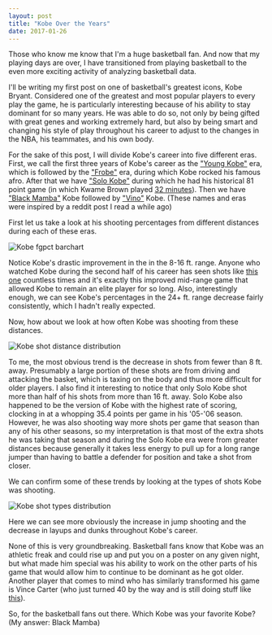 ```yaml
---
layout: post
title: "Kobe Over the Years"
date: 2017-01-26
---
```


Those who know me know that I'm a huge basketball fan. And now that my playing days are over, I have transitioned from playing basketball to the even more exciting activity of analyzing basketball data.

I'll be writing my first post on one of basketball's greatest icons, Kobe Bryant. Considered one of the greatest and most popular players to every play the game, he is particularly interesting because of his ability to stay dominant for so many years. He was able to do so, not only by being gifted with great genes and working extremely hard, but also by being smart and changing his style of play throughout his career to adjust to the changes in the NBA, his teammates, and his own body. 

For the sake of this post, I will divide Kobe's career into five different eras. First, we call the first three years of Kobe's career as the ["Young Kobe"](https://i.ytimg.com/vi/eaJMLnt5bdU/maxresdefault.jpg) era, which is followed by the ["Frobe"](https://static1.squarespace.com/static/564173e3e4b047c0f3f64775/t/570e96fd27d4bd2e542dfb32/1460573954240/) era, during which Kobe rocked his famous afro. After that we have ["Solo Kobe"](http://s3.amazonaws.com/tpt-uploads-production/uploads/56704175-copy-3-e1453399062311.jpg) during which he had his historical 81 point game (in which Kwame Brown played [32 minutes](https://pbs.twimg.com/media/Cf-ATfBWIAAOkQ5.jpg)). Then we have ["Black Mamba"](http://www.rantsports.com/nba/files/2015/03/Kobe-Bryant.jpg) Kobe followed by ["Vino"](http://i.cdn.turner.com/nba/nba/.element/media/2.0/teamsites/lakers/images/press/1213_allstar/ts_010103allstar670.jpg) Kobe. (These names and eras were inspired by a reddit post I read a while ago)

First let us take a look at his shooting percentages from different distances during each of these eras. 

![Kobe fgpct barchart](https://github.com/wmoon5/wmoon5.github.io/blob/master/images/kobe/FGPct_ShotZones.png?raw=true)

Notice Kobe's drastic improvement in the in the 8-16 ft. range. Anyone who watched Kobe during the second half of his career has seen shots like [this one](https://68.media.tumblr.com/dfb8b3148d2e327bf306064f835cd569/tumblr_o3zj3nVBtk1s3gys4o1_400.gif) countless times and it's exactly this improved mid-range game that allowed Kobe to remain an elite player for so long. Also, interestingly enough, we can see Kobe's percentages in the 24+ ft. range decrease fairly consistently, which I hadn't really expected.

Now, how about we look at how often Kobe was shooting from these distances.

![Kobe shot distance distribution](https://github.com/wmoon5/wmoon5.github.io/blob/master/images/kobe/ShotZones_Pie.png?raw=true)

To me, the most obvious trend is the decrease in shots from fewer than 8 ft. away. Presumably a large portion of these shots are from driving and attacking the basket, which is taxing on the body and thus more difficult for older players. I also find it interesting to notice that only Solo Kobe shot more than half of his shots from more than 16 ft. away. Solo Kobe also happened to be the version of Kobe with the highest rate of scoring, clocking in at a whopping 35.4 points per game in his '05-'06 season. However, he was also shooting way more shots per game that season than any of his other seasons, so my interpretation is that most of the extra shots he was taking that season and during the Solo Kobe era were from greater distances because generally it takes less energy to pull up for a long range jumper than having to battle a defender for position and take a shot from closer.

We can confirm some of these trends by looking at the types of shots Kobe was shooting. 

![Kobe shot types distribution](https://github.com/wmoon5/wmoon5.github.io/blob/master/images/kobe/ShotTypes_Pie.png?raw=true)

Here we can see more obviously the increase in jump shooting and the decrease in layups and dunks throughout Kobe's career. 

None of this is very groundbreaking. Basketball fans know that Kobe was an athletic freak and could rise up and put you on a poster on any given night, but what made him special was his ability to work on the other parts of his game that would allow him to continue to be dominant as he got older. Another player that comes to mind who has similarly transformed his game is Vince Carter (who just turned 40 by the way and is still doing stuff like [this](http://streamable.com/6ebnr)).

So, for the basketball fans out there. Which Kobe was your favorite Kobe? (My answer: Black Mamba)
